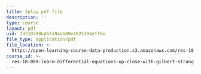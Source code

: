 ```yaml
---
title: 3play pdf file
description: ''
type: course
layout: pdf
uid: 7d310798b46fa9aeb80e4025194eff6e
file_type: application/pdf
file_location: >-
  https://open-learning-course-data-production.s3.amazonaws.com/res-18-009-learn-differential-equations-up-close-with-gilbert-strang-and-cleve-moler-fall-2015/7d310798b46fa9aeb80e4025194eff6e_xw3ccgYhFis.pdf
course_id: >-
  res-18-009-learn-differential-equations-up-close-with-gilbert-strang-and-cleve-moler-fall-2015
---
```

